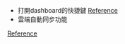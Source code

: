 * 打開dashboard的快捷鍵 [Reference](https://ui.shadcn.com/docs/components/command)
* 雲端自動同步功能

[Reference](https://plus.excalidraw.com/blog/redesigning-editor-api)